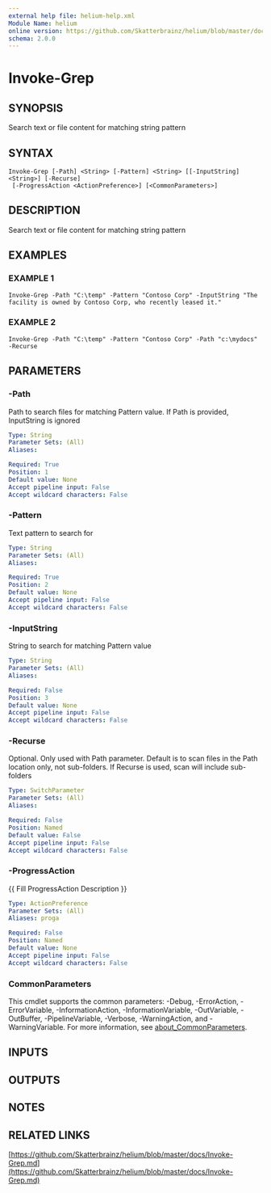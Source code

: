 ```yaml
---
external help file: helium-help.xml
Module Name: helium
online version: https://github.com/Skatterbrainz/helium/blob/master/docs/Invoke-Grep.md
schema: 2.0.0
---
```


# Invoke-Grep

## SYNOPSIS
Search text or file content for matching string pattern

## SYNTAX

```
Invoke-Grep [-Path] <String> [-Pattern] <String> [[-InputString] <String>] [-Recurse]
 [-ProgressAction <ActionPreference>] [<CommonParameters>]
```

## DESCRIPTION
Search text or file content for matching string pattern

## EXAMPLES

### EXAMPLE 1
```
Invoke-Grep -Path "C:\temp" -Pattern "Contoso Corp" -InputString "The facility is owned by Contoso Corp, who recently leased it."
```

### EXAMPLE 2
```
Invoke-Grep -Path "C:\temp" -Pattern "Contoso Corp" -Path "c:\mydocs" -Recurse
```

## PARAMETERS

### -Path
Path to search files for matching Pattern value.
If Path is provided, InputString is ignored

```yaml
Type: String
Parameter Sets: (All)
Aliases:

Required: True
Position: 1
Default value: None
Accept pipeline input: False
Accept wildcard characters: False
```

### -Pattern
Text pattern to search for

```yaml
Type: String
Parameter Sets: (All)
Aliases:

Required: True
Position: 2
Default value: None
Accept pipeline input: False
Accept wildcard characters: False
```

### -InputString
String to search for matching Pattern value

```yaml
Type: String
Parameter Sets: (All)
Aliases:

Required: False
Position: 3
Default value: None
Accept pipeline input: False
Accept wildcard characters: False
```

### -Recurse
Optional.
Only used with Path parameter.
Default is to scan files
in the Path location only, not sub-folders.
If Recurse is used, scan
will include sub-folders

```yaml
Type: SwitchParameter
Parameter Sets: (All)
Aliases:

Required: False
Position: Named
Default value: False
Accept pipeline input: False
Accept wildcard characters: False
```

### -ProgressAction
{{ Fill ProgressAction Description }}

```yaml
Type: ActionPreference
Parameter Sets: (All)
Aliases: proga

Required: False
Position: Named
Default value: None
Accept pipeline input: False
Accept wildcard characters: False
```

### CommonParameters
This cmdlet supports the common parameters: -Debug, -ErrorAction, -ErrorVariable, -InformationAction, -InformationVariable, -OutVariable, -OutBuffer, -PipelineVariable, -Verbose, -WarningAction, and -WarningVariable. For more information, see [about_CommonParameters](http://go.microsoft.com/fwlink/?LinkID=113216).

## INPUTS

## OUTPUTS

## NOTES

## RELATED LINKS

[https://github.com/Skatterbrainz/helium/blob/master/docs/Invoke-Grep.md](https://github.com/Skatterbrainz/helium/blob/master/docs/Invoke-Grep.md)

